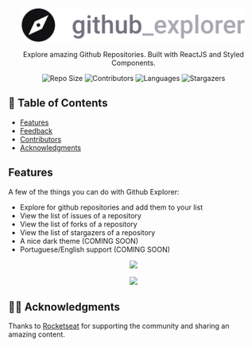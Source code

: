 <br />
<p align="center">
  <a>
    <img alt="Github Explore" title="Github Explore" src=".github/logo.svg" width="450">
  </a>
</p>

<p align="center">
  Explore amazing Github Repositories. Built with ReactJS and Styled Components.
</p>

<p align="center">
  <a>
    <img alt="Repo Size" title="Repo Size" src="https://img.shields.io/github/repo-size/LauraBeatris/github-explorer?color=%23999"">
  </a>

  <a>
    <img alt="Contributors" title="Contributors" src="https://img.shields.io/github/contributors/LauraBeatris/github-explorer?color=%23999">
  </a>
  
  <a>
    <img alt="Languages" title="Languages" src="https://img.shields.io/github/languages/count/LauraBeatris/github-explorer?color=%23999">
  </a>
  
  <a>
    <img alt="Stargazers" title="Stargazers" src="https://img.shields.io/github/stars/LauraBeatris/github-explorer?color=%23999&style=social">
  </a>
</p>


## 📖 Table of Contents

- [Features](#features)
- [Feedback](#feedback)
- [Contributors](#contributors)
- [Acknowledgments](#acknowledgments)

## Features

A few of the things you can do with Github Explorer:

* Explore for github repositories and add them to your list
* View the list of issues of a repository
* View the list of forks of a repository
* View the list of stargazers of a repository
* A nice dark theme (COMING SOON)
* Portuguese/English support (COMING SOON)

<p align="center">
  <img src = "https://imgur.com/a/8eqo3XO" width=700>
</p>

<p align="center">
  <img src = "https://imgur.com/azyb8Pk" width=700>
</p>


## 🖖🏼 Acknowledgments

Thanks to [Rocketseat](https://rocketseat.com.br/) for supporting the community and sharing an amazing content. 
